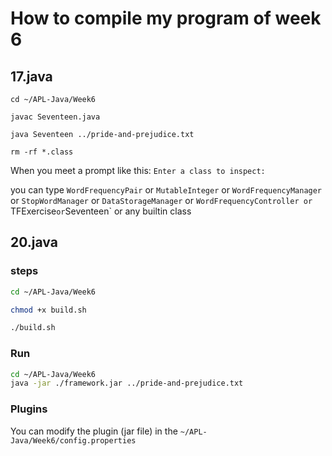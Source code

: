 # How to compile my program of week 6

## 17.java

```
cd ~/APL-Java/Week6

javac Seventeen.java

java Seventeen ../pride-and-prejudice.txt

rm -rf *.class
```

When you meet a prompt like this: `Enter a class to inspect:`

you can type `WordFrequencyPair` or `MutableInteger` or `WordFrequencyManager` or `StopWordManager` or `DataStorageManager` or `WordFrequencyController or `TFExercise` or `Seventeen` or any builtin class

## 20.java

### steps

```bash
cd ~/APL-Java/Week6

chmod +x build.sh

./build.sh
```

### Run

```sh
cd ~/APL-Java/Week6
java -jar ./framework.jar ../pride-and-prejudice.txt
```

### Plugins
You can modify the plugin (jar file) in the `~/APL-Java/Week6/config.properties`